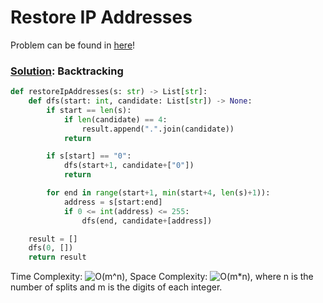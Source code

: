 # Restore IP Addresses

Problem can be found in [here](https://leetcode.com/problems/restore-ip-addresses/)!

### [Solution](/Backtracking/93-RestoreIPAddresses/solution.py): Backtracking

```python
def restoreIpAddresses(s: str) -> List[str]:
    def dfs(start: int, candidate: List[str]) -> None:
        if start == len(s):
            if len(candidate) == 4:
                result.append(".".join(candidate))
            return

        if s[start] == "0":
            dfs(start+1, candidate+["0"])
            return

        for end in range(start+1, min(start+4, len(s)+1)):
            address = s[start:end]
            if 0 <= int(address) <= 255:
                dfs(end, candidate+[address])

    result = []
    dfs(0, [])
    return result
```

Time Complexity: ![O(m^n)](<https://latex.codecogs.com/svg.image?\inline&space;O(m^n)>), Space Complexity: ![O(m*n)](<https://latex.codecogs.com/svg.image?\inline&space;O(m*n)>), where n is the number of splits and m is the digits of each integer.
